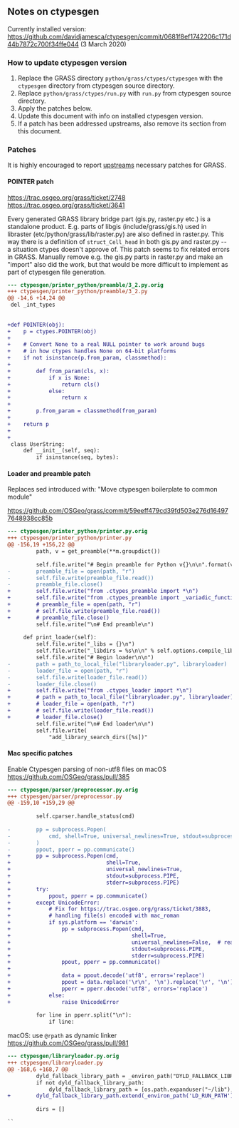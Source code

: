 ## Notes on ctypesgen

Currently installed version: https://github.com/davidjamesca/ctypesgen/commit/0681f8ef1742206c171d44b7872c700f34ffe044 (3 March 2020)


### How to update ctypesgen version

1. Replace the GRASS directory `python/grass/ctypes/ctypesgen` with the `ctypesgen`
   directory from ctypesgen source directory.
2. Replace `python/grass/ctypes/run.py` with `run.py` from ctypesgen source directory.
3. Apply the patches below.
4. Update this document with info on installed ctypesgen version.
5. If a patch has been addressed upstreams, also remove its section from this document.

### Patches

It is highly encouraged to report [upstreams](https://github.com/davidjamesca/ctypesgen) necessary patches for GRASS.

#### POINTER patch

https://trac.osgeo.org/grass/ticket/2748
https://trac.osgeo.org/grass/ticket/3641

Every generated GRASS library bridge part (gis.py, raster.py etc.) is a standalone
product. E.g. parts of libgis (include/grass/gis.h) used in libraster
(etc/python/grass/lib/raster.py) are also defined in raster.py. This way there
is a definition of `struct_Cell_head` in both gis.py and raster.py -- a situation
ctypes doesn't approve of. This patch seems to fix related errors in GRASS.
Manually remove e.g. the gis.py parts in raster.py and make an "import" also did
the work, but that would be more difficult to implement as part of ctypesgen
file generation.

```diff
--- ctypesgen/printer_python/preamble/3_2.py.orig
+++ ctypesgen/printer_python/preamble/3_2.py
@@ -14,6 +14,24 @@
 del _int_types
 
 
+def POINTER(obj):
+    p = ctypes.POINTER(obj)
+
+    # Convert None to a real NULL pointer to work around bugs
+    # in how ctypes handles None on 64-bit platforms
+    if not isinstance(p.from_param, classmethod):
+
+        def from_param(cls, x):
+            if x is None:
+                return cls()
+            else:
+                return x
+
+        p.from_param = classmethod(from_param)
+
+    return p
+
+
 class UserString:
     def __init__(self, seq):
         if isinstance(seq, bytes):

```

#### Loader and preamble patch

Replaces sed introduced with:
"Move ctypesgen boilerplate to common module"

https://github.com/OSGeo/grass/commit/59eeff479cd39fd503e276d164977648938cc85b


```diff
--- ctypesgen/printer_python/printer.py.orig
+++ ctypesgen/printer_python/printer.py
@@ -156,19 +156,22 @@
         path, v = get_preamble(**m.groupdict())
 
         self.file.write("# Begin preamble for Python v{}\n\n".format(v))
-        preamble_file = open(path, "r")
-        self.file.write(preamble_file.read())
-        preamble_file.close()
+        self.file.write("from .ctypes_preamble import *\n")
+        self.file.write("from .ctypes_preamble import _variadic_function\n")
+        # preamble_file = open(path, "r")
+        # self.file.write(preamble_file.read())
+        # preamble_file.close()
         self.file.write("\n# End preamble\n")
 
     def print_loader(self):
         self.file.write("_libs = {}\n")
         self.file.write("_libdirs = %s\n\n" % self.options.compile_libdirs)
         self.file.write("# Begin loader\n\n")
-        path = path_to_local_file("libraryloader.py", libraryloader)
-        loader_file = open(path, "r")
-        self.file.write(loader_file.read())
-        loader_file.close()
+        self.file.write("from .ctypes_loader import *\n")        
+        # path = path_to_local_file("libraryloader.py", libraryloader)
+        # loader_file = open(path, "r")
+        # self.file.write(loader_file.read())
+        # loader_file.close()
         self.file.write("\n# End loader\n\n")
         self.file.write(
             "add_library_search_dirs([%s])"

```

#### Mac specific patches

Enable Ctypesgen parsing of non-utf8 files on macOS https://github.com/OSGeo/grass/pull/385

```diff
--- ctypesgen/parser/preprocessor.py.orig
+++ ctypesgen/parser/preprocessor.py
@@ -159,10 +159,29 @@
 
         self.cparser.handle_status(cmd)
 
-        pp = subprocess.Popen(
-            cmd, shell=True, universal_newlines=True, stdout=subprocess.PIPE, stderr=subprocess.PIPE
-        )
-        ppout, pperr = pp.communicate()
+        pp = subprocess.Popen(cmd,
+                              shell=True,
+                              universal_newlines=True,
+                              stdout=subprocess.PIPE,
+                              stderr=subprocess.PIPE)
+        try:
+            ppout, pperr = pp.communicate()
+        except UnicodeError:
+            # Fix for https://trac.osgeo.org/grass/ticket/3883,
+            # handling file(s) encoded with mac_roman
+            if sys.platform == 'darwin':
+                pp = subprocess.Popen(cmd,
+                                      shell=True,
+                                      universal_newlines=False,  # read as binary
+                                      stdout=subprocess.PIPE,
+                                      stderr=subprocess.PIPE)
+                ppout, pperr = pp.communicate()
+
+                data = ppout.decode('utf8', errors='replace')
+                ppout = data.replace('\r\n', '\n').replace('\r', '\n')
+                pperr = pperr.decode('utf8', errors='replace')
+            else:
+                raise UnicodeError
 
         for line in pperr.split("\n"):
             if line:

```


macOS: use `@rpath` as dynamic linker https://github.com/OSGeo/grass/pull/981

```diff
--- ctypesgen/libraryloader.py.orig
+++ ctypesgen/libraryloader.py
@@ -168,6 +168,7 @@
         dyld_fallback_library_path = _environ_path("DYLD_FALLBACK_LIBRARY_PATH")
         if not dyld_fallback_library_path:
             dyld_fallback_library_path = [os.path.expanduser("~/lib"), "/usr/local/lib", "/usr/lib"]
+        dyld_fallback_library_path.extend(_environ_path('LD_RUN_PATH'))
 
         dirs = []

``
